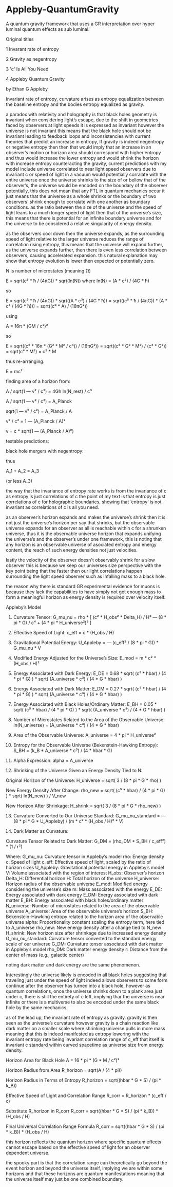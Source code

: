 # Appleby-QuantumGravity
A quantum gravity framework that uses a GR interpretation over hyper luminal quantum effects as sub luminal.

Original titles

1
Invarant rate of entropy

2
Gravity as negentropy

3
'c' Is All You Need

4
Appleby Quantum Gravity

by Ethan G Appleby

Invariant rate of entropy, curvature arises as entropy equalization between the baseline entropy and the bodies entropy equalized as gravity.

a paradox with relativity and holography is that black holes geometry is invariant when considering light’s escape, due to the shift in geometries faced by observers at light speeds it is expressed as invariant however the universe is not invariant this means that the black hole should not be invariant leading to feedback loops and inconsistencies with current theories that predict an increase in entropy, If gravity is indeed negentropy or negative entropy then then that would imply that an increase in an observer’s motion or horizon area should correspond with higher entropy and thus would increase the lower entropy and would shrink the horizon with increase entropy counteracting the gravity, current predictions with my model include universe correlated to near light speed observers due to invariant c or speed of light in a vacuum would potentially corralate with the entire universe once the universe shrinks to the size of or bellow that of the observer’s, the universe would be encoded on the boundary of the observer potentially, this does not mean that any FTL in quantum mechanics occur it just means that the universe as a whole shrinks or the boundary of two observers’ shrink enough to corralate with one another as boundary conditions. as the ratio between the size of the universe and the speed of light leans to a much longer speed of light then that of the universe’s size, this means that there is potential for an infinite boundary universe and for the universe to be considered a relative singularity of energy density.

as the observers cool down then the universe expands, as the surrounding speed of light relative to the larger universe reduces the range of correlation rising entropy, this means that the universe will expand further, as the universe expands further, then there is even less correlation between observers, causing accelerated expansion. this natural explanation may show that entropy evolution is lower then expected or potentially zero.

N is number of microstates (meaning Ω)

E = sqrt(c⁵ * ħ / (4πG)) * sqrt(ln(N)) where ln(N) = (A * c³) / (4G * ħ)

so

E = sqrt(c⁵ * ħ / (4πG)) * sqrt((A * c³) / (4G * ħ)) = sqrt((c⁵ * ħ / (4πG)) * (A * c³ / (4G * ħ))) = sqrt((c⁸ * A) / (16πG²))

using

A = 16π * (GM / c²)²

so

E = sqrt((c⁸ * 16π * (G² * M² / c⁴)) / (16πG²)) = sqrt((c⁸ * G² * M²) / (c⁴ * G²)) = sqrt(c⁴ * M²) = c² * M

thus re-arranging.

E = mc²

finding area of a horizon from:

A / sqrt(1 — v² / c²) = 4Għ ln(N_rest) / c³

A / sqrt(1 — v² / c²) = A_Planck

sqrt(1 — v² / c²) = A_Planck / A

v² / c² = 1 — (A_Planck / A)²

v = c * sqrt(1 — (A_Planck / A)²)

testable predictions:

black hole mergers with negentropy:

thus

A_1 + A_2 = A_3

(or less A_3)

the way that the invariance of entropy rate works is from the invariance of c as entropy is just correlations of c the point of my text is that entropy is just correlations of c for holographic boundaries, showing that ‘entropy’ is not invariant as correlations of c is all you need.

as an observer’s horizon expands and makes the universe’s shrink then it is not just the universe’s horizon per say that shrinks, but the observable universe expands for an observer as all is reachable within c for a shrunken universe, thus it is the observable universe horizon that expands unifying the universe’s and the observer’s under one framework, this is noting that any horizon is an observable universe of asociated entropy and energy content, the reach of such energy densities not just velocities.

lastly the velocity of the observer doesn't observably shrink for a slow observer this is because we keep our universes size perspective with the key point being that the faster then our light correlations happen surrounding the light speed observer such as infalling mass to a black hole.

the reason why there is standard GR experimental evidence for muons is because they lack the capabilities to have simply not got enough mass to form a meaningful horizon as energy density is required over velocity itself.

Appleby’s Model

1. Curvature Tensor:
G_mu_nu = rho * [ (c² * H_obs² * Delta_H) / H³ — (8 * pi * G) / c⁴ + (4 * pi * H_universe²)² ]

2. Effective Speed of Light:
c_eff = c * (H_obs / H)

3. Gravitational Potential Energy:
U_Appleby = — (c_eff² / (8 * pi * G)) * G_mu_nu * V

4. Modified Energy Adjusted for the Universe’s Size:
E_mod = m * c² * (H_obs / H)²

5. Energy Associated with Dark Energy:
E_DE = 0.68 * sqrt( (c⁵ * hbar) / (4 * pi * G) ) * sqrt( (A_universe * c³) / (4 * G * hbar) )

6. Energy Associated with Dark Matter:
E_DM = 0.27 * sqrt( (c⁵ * hbar) / (4 * pi * G) ) * sqrt( (A_universe * c³) / (4 * G * hbar) )

7. Energy Associated with Black Holes/Ordinary Matter:
E_BH = 0.05 * sqrt( (c⁵ * hbar) / (4 * pi * G) ) * sqrt( (A_universe * c³) / (4 * G * hbar) )

8. Number of Microstates Related to the Area of the Observable Universe:
ln(N_universe) = (A_universe * c³) / (4 * G * hbar)

9. Area of the Observable Universe:
A_universe = 4 * pi * H_universe²

10. Entropy for the Observable Universe (Bekenstein-Hawking Entropy):
S_BH = (k_B * A_universe * c³) / (4 * hbar * G)

11. Alpha Expression:
alpha = A_universe

12. Shrinking of the Universe Given an Energy Density Tied to N:

Original Horizon of the Universe:
H_universe = sqrt( 3 / (8 * pi * G * rho) )

New Energy Density After Change:
rho_new = sqrt( (c⁵ * hbar) / (4 * pi * G) ) * sqrt( ln(N_new) ) / V_new

New Horizon After Shrinkage:
H_shrink = sqrt( 3 / (8 * pi * G * rho_new) )

13. Curvature Converted to Our Universe Standard:
G_mu_nu_standard = — (8 * pi * G * U_Appleby) / (m * c² * (H_obs / H)² * V)

14. Dark Matter as Curvature:

Curvature Tensor Related to Dark Matter:
G_DM = (rho_DM * S_BH / c_eff²) * (1 / r²)

Where:
G_mu_nu: Curvature tensor in Appleby’s model
rho: Energy density
c: Speed of light
c_eff: Effective speed of light, scaled by the ratio of horizon sizes
U_Appleby: Gravitational potential energy in Appleby’s model
V: Volume associated with the region of interest
H_obs: Observer’s horizon
Delta_H: Differential horizon
H: Total horizon of the universe
H_universe: Horizon radius of the observable universe
E_mod: Modified energy considering the universe’s size
m: Mass associated with the energy
E_DE: Energy associated with dark energy
E_DM: Energy associated with dark matter
E_BH: Energy associated with black holes/ordinary matter
N_universe: Number of microstates related to the area of the observable universe
A_universe: Area of the observable universe’s horizon
S_BH: Bekenstein-Hawking entropy related to the horizon area of the observable universe
alpha: Proportionality constant scaling the entropy term, here tied to A_universe
rho_new: New energy density after a change tied to N_new
H_shrink: New horizon size after shrinkage due to increased energy density
G_mu_nu_standard: Curvature tensor converted to the standard energy scale of our universe
G_DM: Curvature tensor associated with dark matter in Appleby’s model
rho_DM: Dark matter energy density
r: Distance from the center of mass (e.g., galactic center)

noting dark matter and dark energy are the same phenomenon.

Interestingly the universe likely is encoded in all black holes suggesting that traveling just under the speed of light indeed allows observers to some form continue after the observer has turned into a black hole, however as quantum correlations, once the universe shrinks down to a plank area just under c, there is still the entirety of c left, implying thar the universe is near infinite or there is a multiverse to also be encoded under the same black hole by the same mechanics.

as of the lead up, the invariant rate of entropy as gravity. gravity is then seen as the universe’s curvature however gravity is a chain reaction like dark matter on a smaller scale where shrinking universe pulls in more mass meaning that this is indeed manifested as entropy lowering with the invariant entropy rate being invariant correlation range of c_eff that itself is invariant c standard within curved spacetime as universe size from energy density.

Horizon Area for Black Hole
A = 16 * pi * (G * M / c²)²

Horizon Radius from Area
R_horizon = sqrt(A / (4 * pi))

Horizon Radius in Terms of Entropy
R_horizon = sqrt((hbar * G * S) / (pi * k_B))

Effective Speed of Light and Correlation Range
R_corr = R_horizon * (c_eff / c)

Substitute R_horizon in R_corr
R_corr = sqrt((hbar * G * S) / (pi * k_B)) * (H_obs / H)

Final Universal Correlation Range Formula
R_corr = sqrt((hbar * G * S) / (pi * k_B)) * (H_obs / H)

this horizon reflects the quantum horizon where specific quantum effects cannot escape based on the effective speed of light for an observer dependent universe.

the spooky part is that the correlation range can theoretically go beyond the event horizon and beyond the universe itself, implying we are within some horizons and that these horizons are quantum manifestations meaning that the universe itself may just be one combined boundary.
